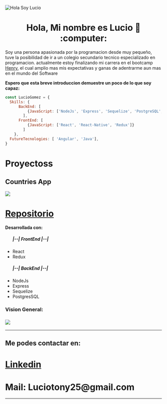 ![Hola Soy Lucio](https://github.com/LucioGomez/LucioGomez/blob/main/assets/LucioGomez%20.gif)

<h1 align="center"> Hola, Mi nombre es Lucio 👋 :computer: </h1>

<div>
  <p>
    Soy una persona apasionada por la programacion desde muy pequeño, tuve la posibilidad de ir a un colegio secundario tecnico especializado en 
    programacion.
    actualmente estoy finalizando mi carrera en el bootcamp <a href="https://www.soyhenry.com/">Henry</a>, el cual amplio mas mis expectativas y ganas
    de adentrarme aun mas en el mundo del Software
  </p>
  <strong> Espero que esta breve introduccion demuestre un poco de lo que soy capaz: </strong>
</div>

```js
const LucioGomez = {
  Skills: {
      BackEnd: [
          {JavaScript: ['NodeJs', 'Express', 'Sequelize', 'PostgreSQL', 'TypeScript', 'MogoDB', 'Mongoose']},
        ],
      FrontEnd: [
          {JavaScript: ['React', 'React-Native', 'Redux']}
        ]
    },
  FutureTecnologies: [ 'Angular', 'Java'],
}
```


<div> 
  <h1>Proyectoss</h1>
<h2> Countries App  </h2>

  
![](https://github.com/LucioGomez/LucioGomez/blob/main/assets/PI%20COUNTRIES.gif)
   <br>
  <h1><a href="https://github.com/LucioGomez/-PI-COUNTRIES-FT15a">Repositorio</a></h1>
  
<h4> Desarrollada con: </h4>
<ul>
  <h5>|--| FrontEnd |--|</h5>
    <li>React</li>
    <li>Redux</li>
  <h5>|--| BackEnd |--|</h5>
    <li>NodeJs</li>
    <li>Express</li>
    <li>Sequelize</li>
    <li>PostgresSQL</li>
</ul>

<h3>Vision General:<h3>
  
![](https://github.com/LucioGomez/LucioGomez/blob/main/assets/countries/presentacion.gif)
  
</div>
  
  <div>
 
  <hr/>

<h2> Me podes contactar en: </h2>

<p>
    <a href="https://www.linkedin.com/in/lucio-gomez/">
      <h1>Linkedin</h1>
    </a>
    <a >
       <h1>Mail: Luciotony25@gmail.com</h1>
    </a>

<p/>

<hr/>

  </div>
&nbsp;&nbsp;
